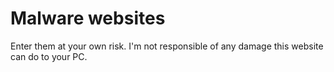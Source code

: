 # Malware websites

Enter them at your own risk. I'm not responsible of any damage this website can do to your PC.
